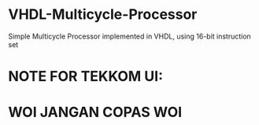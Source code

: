 # VHDL-Multicycle-Processor
 Simple Multicycle Processor implemented in VHDL, using 16-bit instruction set
# NOTE FOR TEKKOM UI:
# WOI JANGAN COPAS WOI
